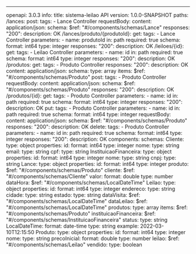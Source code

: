 ---
openapi: 3.0.3
info:
  title: sistema-leilao API
  version: 1.0.0-SNAPSHOT
paths:
  /lances:
    post:
      tags:
      - Lance Controller
      requestBody:
        content:
          application/json:
            schema:
              $ref: "#/components/schemas/Lance"
      responses:
        "200":
          description: OK
  /lances/produto/{produtoId}:
    get:
      tags:
      - Lance Controller
      parameters:
      - name: produtoId
        in: path
        required: true
        schema:
          format: int64
          type: integer
      responses:
        "200":
          description: OK
  /leiloes/{id}:
    get:
      tags:
      - Leilao Controller
      parameters:
      - name: id
        in: path
        required: true
        schema:
          format: int64
          type: integer
      responses:
        "200":
          description: OK
  /produtos:
    get:
      tags:
      - Produto Controller
      responses:
        "200":
          description: OK
          content:
            application/json:
              schema:
                type: array
                items:
                  $ref: "#/components/schemas/Produto"
    post:
      tags:
      - Produto Controller
      requestBody:
        content:
          application/json:
            schema:
              $ref: "#/components/schemas/Produto"
      responses:
        "200":
          description: OK
  /produtos/{id}:
    get:
      tags:
      - Produto Controller
      parameters:
      - name: id
        in: path
        required: true
        schema:
          format: int64
          type: integer
      responses:
        "200":
          description: OK
    put:
      tags:
      - Produto Controller
      parameters:
      - name: id
        in: path
        required: true
        schema:
          format: int64
          type: integer
      requestBody:
        content:
          application/json:
            schema:
              $ref: "#/components/schemas/Produto"
      responses:
        "200":
          description: OK
    delete:
      tags:
      - Produto Controller
      parameters:
      - name: id
        in: path
        required: true
        schema:
          format: int64
          type: integer
      responses:
        "200":
          description: OK
components:
  schemas:
    Cliente:
      type: object
      properties:
        id:
          format: int64
          type: integer
        nome:
          type: string
        email:
          type: string
        cpf:
          type: string
    InstituicaoFinanceira:
      type: object
      properties:
        id:
          format: int64
          type: integer
        nome:
          type: string
        cnpj:
          type: string
    Lance:
      type: object
      properties:
        id:
          format: int64
          type: integer
        produto:
          $ref: "#/components/schemas/Produto"
        cliente:
          $ref: "#/components/schemas/Cliente"
        valor:
          format: double
          type: number
        dataHora:
          $ref: "#/components/schemas/LocalDateTime"
    Leilao:
      type: object
      properties:
        id:
          format: int64
          type: integer
        endereco:
          type: string
        cidade:
          type: string
        estado:
          type: string
        dataVisita:
          $ref: "#/components/schemas/LocalDateTime"
        dataLeilao:
          $ref: "#/components/schemas/LocalDateTime"
        produtos:
          type: array
          items:
            $ref: "#/components/schemas/Produto"
        instituicaoFinanceira:
          $ref: "#/components/schemas/InstituicaoFinanceira"
        status:
          type: string
    LocalDateTime:
      format: date-time
      type: string
      example: 2022-03-10T12:15:50
    Produto:
      type: object
      properties:
        id:
          format: int64
          type: integer
        nome:
          type: string
        precoInicial:
          format: double
          type: number
        leilao:
          $ref: "#/components/schemas/Leilao"
        vendido:
          type: boolean
